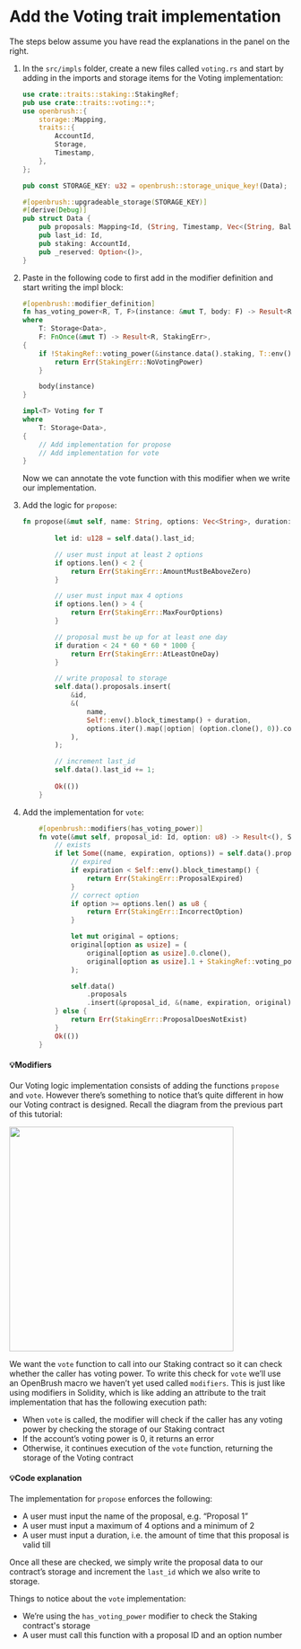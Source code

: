 # Add the Voting trait implementation

The steps below assume you have read the explanations in the panel on the right.

1. In the `src/impls` folder, create a new files called `voting.rs` and start by adding in the imports and storage items for the Voting implementation:

    ```rust
    use crate::traits::staking::StakingRef;
    pub use crate::traits::voting::*;
    use openbrush::{
        storage::Mapping,
        traits::{
            AccountId,
            Storage,
            Timestamp,
        },
    };

    pub const STORAGE_KEY: u32 = openbrush::storage_unique_key!(Data);

    #[openbrush::upgradeable_storage(STORAGE_KEY)]
    #[derive(Debug)]
    pub struct Data {
        pub proposals: Mapping<Id, (String, Timestamp, Vec<(String, Balance)>)>,
        pub last_id: Id,
        pub staking: AccountId,
        pub _reserved: Option<()>,
    }
    ```

1. Paste in the following code to first add in the modifier definition and start writing the impl block:

    ```rust
    #[openbrush::modifier_definition]
    fn has_voting_power<R, T, F>(instance: &mut T, body: F) -> Result<R, StakingErr>
    where
        T: Storage<Data>,
        F: FnOnce(&mut T) -> Result<R, StakingErr>,
    {
        if !StakingRef::voting_power(&instance.data().staking, T::env().caller()) == 0 {
            return Err(StakingErr::NoVotingPower)
        }

        body(instance)
    }

    impl<T> Voting for T
    where
        T: Storage<Data>,
    {
        // Add implementation for propose
        // Add implementation for vote
    }
    ```
    
    Now we can annotate the vote function with this modifier when we write our implementation.

1. Add the logic for `propose`:

    ```rust
    fn propose(&mut self, name: String, options: Vec<String>, duration: Timestamp) -> Result<(), StakingErr> {
            
            let id: u128 = self.data().last_id;

            // user must input at least 2 options 
            if options.len() < 2 {
                return Err(StakingErr::AmountMustBeAboveZero)
            }

            // user must input max 4 options
            if options.len() > 4 {
                return Err(StakingErr::MaxFourOptions)
            }

            // proposal must be up for at least one day
            if duration < 24 * 60 * 60 * 1000 {
                return Err(StakingErr::AtLeastOneDay)
            }

            // write proposal to storage
            self.data().proposals.insert(
                &id,
                &(
                    name,
                    Self::env().block_timestamp() + duration,
                    options.iter().map(|option| (option.clone(), 0)).collect(),
                ),
            );

            // increment last_id
            self.data().last_id += 1;
            
            Ok(())
        }
    ```

1. Add the implementation for `vote`:

    ```rust
        #[openbrush::modifiers(has_voting_power)]
        fn vote(&mut self, proposal_id: Id, option: u8) -> Result<(), StakingErr> {
            // exists
            if let Some((name, expiration, options)) = self.data().proposals.get(&proposal_id) {
                // expired
                if expiration < Self::env().block_timestamp() {
                    return Err(StakingErr::ProposalExpired)
                }
                // correct option
                if option >= options.len() as u8 {
                    return Err(StakingErr::IncorrectOption)
                }

                let mut original = options;
                original[option as usize] = (
                    original[option as usize].0.clone(),
                    original[option as usize].1 + StakingRef::voting_power(&self.data().staking, Self::env().caller()),
                );

                self.data()
                    .proposals
                    .insert(&proposal_id, &(name, expiration, original));
            } else {
                return Err(StakingErr::ProposalDoesNotExist)
            }
            Ok(())
        }
    ```

<!-- slide:break -->

<!-- tabs:start -->

#### **💡Modifiers**

Our Voting logic implementation consists of adding the functions `propose` and `vote`. However there’s something to notice that’s quite different in how our Voting contract is designed. Recall the diagram from the previous part of this tutorial:


<img src="../assets/voting-logic-diagram.png"  width="400">

We want the `vote` function to call into our Staking contract so it can check whether the caller has voting power. To write this check for `vote` we’ll use an OpenBrush macro we haven’t yet used called `modifiers`. This is just like using modifiers in Solidity, which is like adding an attribute to the trait implementation that has the following execution path: 

- When `vote` is called, the modifier will check if the caller has any voting power by checking the storage of our Staking contract
- If the account’s voting power is 0, it returns an error
- Otherwise, it continues execution of the `vote` function, returning the storage of the Voting contract

#### **💡Code explanation**

The implementation for `propose` enforces the following:

- A user must input the name of the proposal, e.g. “Proposal 1”
- A user must input a maximum of 4 options and a minimum of 2
- A user must input a duration, i.e. the amount of time that this proposal is valid till

Once all these are checked, we simply write the proposal data to our contract’s storage and increment the `last_id` which we also write to storage.

Things to notice about the `vote` implementation:

- We’re using the `has_voting_power` modifier to check the Staking contract's storage
- A user must call this function with a proposal ID and an option number

<!-- tabs:end -->